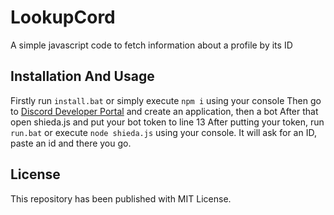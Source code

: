 # LookupCord
A simple javascript code to fetch information about a profile by its ID

## Installation And Usage
Firstly run `install.bat` or simply execute `npm i` using your console
Then go to [Discord Developer Portal](https://discord.com/developers/applications) and create an application, then a bot
After that open shieda.js and put your bot token to line 13
After putting your token, run `run.bat` or execute `node shieda.js` using your console.
It will ask for an ID, paste an id and there you go.

## License
This repository has been published with MIT License.
